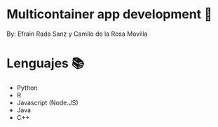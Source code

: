 # Multicontainer app development 🚀

By: Efrain Rada Sanz y Camilo de la Rosa Movilla

# Lenguajes 📚
- Python
- R
- Javascript (Node.JS)
- Java
- C++
